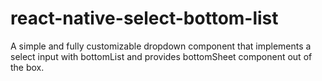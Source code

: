 # react-native-select-bottom-list
A simple and fully customizable dropdown component that implements a select input with bottomList and provides bottomSheet component out of the box.
